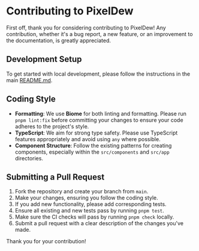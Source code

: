 # Contributing to PixelDew

First off, thank you for considering contributing to PixelDew! Any contribution, whether it's a bug report, a new feature, or an improvement to the documentation, is greatly appreciated.

## Development Setup

To get started with local development, please follow the instructions in the main [README.md](./README.md).

## Coding Style

-   **Formatting**: We use **Biome** for both linting and formatting. Please run `pnpm lint:fix` before committing your changes to ensure your code adheres to the project's style.
-   **TypeScript**: We aim for strong type safety. Please use TypeScript features appropriately and avoid using `any` where possible.
-   **Component Structure**: Follow the existing patterns for creating components, especially within the `src/components` and `src/app` directories.

## Submitting a Pull Request

1.  Fork the repository and create your branch from `main`.
2.  Make your changes, ensuring you follow the coding style.
3.  If you add new functionality, please add corresponding tests.
4.  Ensure all existing and new tests pass by running `pnpm test`.
5.  Make sure the CI checks will pass by running `pnpm check` locally.
6.  Submit a pull request with a clear description of the changes you've made.

Thank you for your contribution!